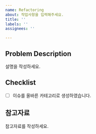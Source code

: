 ```yaml
---
name: Refactoring
about: 작업사항을 입력해주세요.
title: ''
labels: ''
assignees: ''

---
```


## Problem Description
설명을 작성하세요.

## Checklist
- [ ] 이슈를 올바른 카테고리로 생성하였습니다.

## 참고자료
참고자료를 작성하세요.
